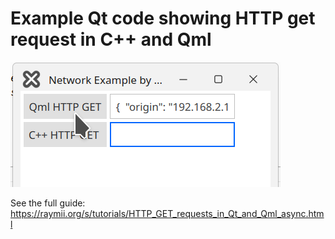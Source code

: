 # Example Qt code showing HTTP get request in C++ and Qml


![screenshot](Screenshot.png)

See the full guide: https://raymii.org/s/tutorials/HTTP_GET_requests_in_Qt_and_Qml_async.html